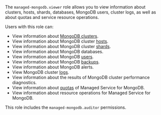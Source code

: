 The `managed-mongodb.viewer` role allows you to view information about clusters, hosts, shards, databases, MongoDB users, cluster logs, as well as about quotas and service resource operations.

Users with this role can:
* View information about [MongoDB clusters](../../managed-mongodb/concepts/index.md).
* View information about MongoDB cluster [hosts](../../managed-mongodb/concepts/instance-types.md).
* View information about MongoDB cluster [shards](../../managed-mongodb/concepts/sharding.md).
* View information about MongoDB databases.
* View information about MongoDB [users](../../managed-mongodb/concepts/users-and-roles.md).
* View information about MongoDB [backups](../../managed-mongodb/concepts/backup.md).
* View information about MongoDB alerts.
* View MongoDB cluster [logs](../../managed-mongodb/operations/cluster-logs.md).
* View information about the results of MongoDB cluster performance diagnostics.
* View information about [quotas](../../managed-mongodb/concepts/limits.md#mmg-quotas) of Managed Service for MongoDB.
* View information about resource operations for Managed Service for MongoDB.

This role includes the `managed-mongodb.auditor` permissions.
